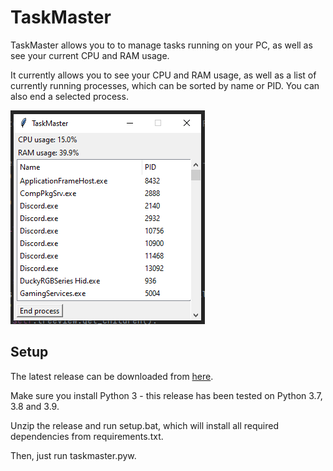 # TaskMaster
TaskMaster allows you to to manage tasks running on your PC, as well as see your current CPU and RAM usage.

It currently allows you to see your CPU and RAM usage, as well as a list of currently running processes, which can be sorted by name or PID. You can also end a selected process.

![image](images/screenshot.png)

## Setup
The latest release can be downloaded from [here](https://github.com/HazNut/TaskMaster/releases/latest).

Make sure you install Python 3 - this release has been tested on Python 3.7, 3.8 and 3.9.

Unzip the release and run setup.bat, which will install all required dependencies from requirements.txt.

Then, just run taskmaster.pyw.

